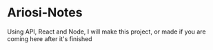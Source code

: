 # Ariosi-Notes
Using API, React and Node, I will make this project, or made if you are coming here after it's finished
